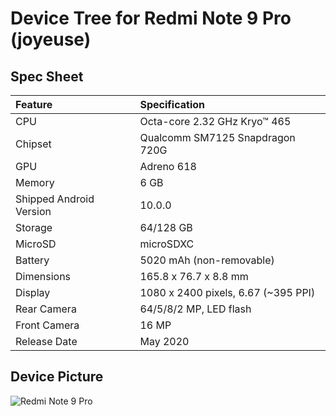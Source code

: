 # Device Tree for Redmi Note 9 Pro (joyeuse)

## Spec Sheet

| Feature                 | Specification                     |
| :---------------------- | :-------------------------------- |
| CPU                     | Octa-core 2.32 GHz Kryo™ 465      |
| Chipset                 | Qualcomm SM7125 Snapdragon 720G   |
| GPU                     | Adreno 618                        |
| Memory                  | 6 GB                              |
| Shipped Android Version | 10.0.0                            |
| Storage                 | 64/128 GB                         |
| MicroSD                 | microSDXC                         |
| Battery                 | 5020 mAh (non-removable)          |
| Dimensions              | 165.8 x 76.7 x 8.8 mm             |
| Display                 | 1080 x 2400 pixels, 6.67 (~395 PPI) |
| Rear Camera             | 64/5/8/2 MP, LED flash            |
| Front Camera            | 16 MP                             |
| Release Date            | May 2020                          |

## Device Picture

![Redmi Note 9 Pro](https://fdn2.gsmarena.com/vv/pics/xiaomi/xiaomi-redmi-note-9-pro-global-0.jpg "Redmi Note 9 Pro")
